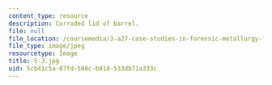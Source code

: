 ```yaml
---
content_type: resource
description: Corroded lid of barrel.
file: null
file_location: /coursemedia/3-a27-case-studies-in-forensic-metallurgy-fall-2007/5cb41c5a07fd508cb81d533db71a333c_5-3.jpg
file_type: image/jpeg
resourcetype: Image
title: 5-3.jpg
uid: 5cb41c5a-07fd-508c-b81d-533db71a333c
---
```

